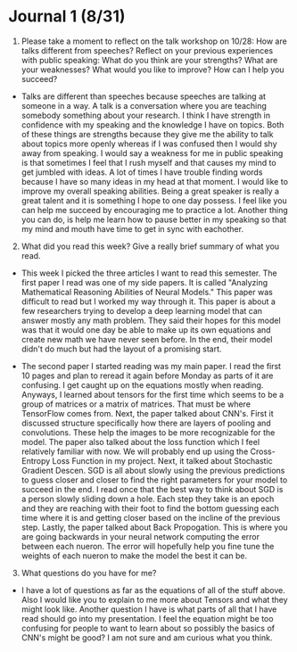 # Journal 1 (8/31)
1. Please take a moment to reflect on the talk workshop on 10/28: How are talks different
from speeches? Reflect on your previous experiences with public speaking: What do you think are your strengths? What are your weaknesses? What would you like to improve? How can I help you succeed?

- Talks are different than speeches because speeches are talking at someone in a way. A talk is a conversation where you are teaching somebody something about your research. I think I have strength in confidence with my speaking and the knowledge
I have on topics. Both of these things are strengths because they give me the ability to talk about topics more openly whereas if I was confused then I would shy away from speaking. I would say a weakness for me
in public speaking is that sometimes I feel that I rush myself and that causes my mind to get jumbled with ideas. A lot of times I have trouble finding words because I have so many ideas in my head at that moment.
I would like to improve my overall speaking abilities. Being a great speaker is really a great talent and it is something I hope to one day possess. I feel like you can help me succeed by encouraging me to practice a lot.
Another thing you can do, is help me learn how to pause better in my speaking so that my mind and mouth have time to get in sync with eachother.

2. What did you read this week? Give a really brief summary of what you read.

- This week I picked the three articles I want to read this semester. The first paper I read was one of my side papers. It is called "Analyzing Mathematical Reasoning Abilities of Neural Models." This paper was difficult to read but I worked my way through it.
This paper is about a few researchers trying to develop a deep learning model that can answer mostly any math problem. They said their hopes for this model was that it would one day be able to make up its own equations and
create new math we have never seen before. In the end, their model didn't do much but had the layout of a promising start. 

- The second paper I started reading was my main paper. I read the first 10 pages and plan to reread it again before Monday as parts of it are confusing. I get caught up on the equations mostly when reading.
Anyways, I learned about tensors for the first time which seems to be a group of matrices or a matrix of matrices. That must be where TensorFlow comes from. Next, the paper talked about CNN's. First
it discussed structure specifically how there are layers of pooling and convolutions. These help the images to be more recognizable for the model. The paper also talked about the loss function which I feel
relatively familiar with now. We will probably end up using the Cross-Entropy Loss Function in my project. Next, it talked about Stochastic Gradient Descen. SGD is all about slowly using the previous predictions
to guess closer and closer to find the right parameters for your model to succeed in the end. I read once that the best way to think about SGD is a person slowly sliding down a hole. Each step they take is an epoch and they
are reaching with their foot to find the bottom guessing each time where it is and getting closer based on the incline of the previous step. Lastly, the paper talked about Back Propogation. This is where you are going backwards
in your neural network computing the error between each nueron. The error will hopefully help you fine tune the weights of each nueron to make the model the best it can be.

3. What questions do you have for me?

- I have a lot of questions as far as the equations of all of the stuff above. Also I would like you to explain to me more about Tensors and what they might look like. Another question I have is what parts of all that I have
read should go into my presentation. I feel the equation might be too confusing for people to want to learn about so possibly the basics of CNN's might be good? I am not sure and am curious what you think.
